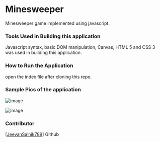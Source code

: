
# Minesweeper

Minesweeper game implemented using javascript.

### Tools Used in Building this application

Javascript syntax, basic DOM manipulation, Canvas, HTML 5 and CSS 3 was used in building this application.


### How to Run the Application

open the index file after cloning this repo.

### Sample Pics of the application


![image](https://user-images.githubusercontent.com/115283993/194700407-6503a027-8e4a-4894-b9d2-71f01b01d68a.png)

![image](https://user-images.githubusercontent.com/115283993/194700396-8013b280-b542-4cf9-b3e4-8417622485a8.png)
### Contributor

[[JeevanSainik789](https://github.com/JeevanSainik789)] Github

